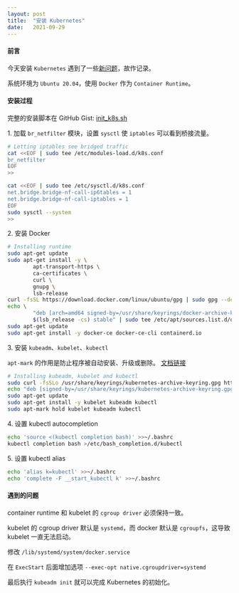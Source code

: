 ```yaml
---
layout: post
title:  "安装 Kubernetes"
date:   2021-09-29
---
```


#### **前言**
今天安装 `Kubernetes` 遇到了一些[新问题](#遇到的问题)，故作记录。

系统环境为 `Ubuntu 20.04`，使用 `Docker` 作为 `Container Runtime`。

#### **安装过程**
完整的安装脚本在 GitHub Gist: [init_k8s.sh](https://gist.github.com/i3h/2abf0e4c7d571df7d2649e8b4e15234f)

1\. 加载 `br_netfilter` 模块，设置 `sysctl` 使 `iptables` 可以看到桥接流量。

```sh
# Letting iptables see bridged traffic
cat <<EOF | sudo tee /etc/modules-load.d/k8s.conf
br_netfilter
EOF
>>

cat <<EOF | sudo tee /etc/sysctl.d/k8s.conf
net.bridge.bridge-nf-call-ip6tables = 1
net.bridge.bridge-nf-call-iptables = 1
EOF
sudo sysctl --system
>>
```

2\. 安装 Docker

```sh
# Installing runtime
sudo apt-get update
sudo apt-get install -y \
        apt-transport-https \
        ca-certificates \
        curl \
        gnupg \
        lsb-release
curl -fsSL https://download.docker.com/linux/ubuntu/gpg | sudo gpg --dearmor -o /usr/share/keyrings/docker-archive-keyring.gpg
echo \
        "deb [arch=amd64 signed-by=/usr/share/keyrings/docker-archive-keyring.gpg] https://download.docker.com/linux/ubuntu \
        $(lsb_release -cs) stable" | sudo tee /etc/apt/sources.list.d/docker.list > /dev/null
sudo apt-get update
sudo apt-get install -y docker-ce docker-ce-cli containerd.io
```

3\. 安装 `kubeadm`、`kubelet`、`kubectl`

`apt-mark` 的作用是防止程序被自动安装、升级或删除。
[文档链接](http://manpages.ubuntu.com/manpages/trusty/man8/apt-mark.8.html)

```sh
# Installing kubeadm, kubelet and kubectl
sudo curl -fsSLo /usr/share/keyrings/kubernetes-archive-keyring.gpg https://packages.cloud.google.com/apt/doc/apt-key.gpg
echo "deb [signed-by=/usr/share/keyrings/kubernetes-archive-keyring.gpg] https://apt.kubernetes.io/ kubernetes-xenial main" | sudo tee /etc/apt/sources.list.d/kubernetes.list
sudo apt-get update
sudo apt-get install -y kubelet kubeadm kubectl
sudo apt-mark hold kubelet kubeadm kubectl
```

4\. 设置 kubectl autocompletion
```sh
echo 'source <(kubectl completion bash)' >>~/.bashrc
kubectl completion bash >/etc/bash_completion.d/kubectl
```

5\. 设置 kubectl alias
```sh
echo 'alias k=kubectl' >>~/.bashrc
echo 'complete -F __start_kubectl k' >>~/.bashrc
```

#### **遇到的问题**
container runtime 和 kubelet 的 `cgroup driver` 必须保持一致。

kubelet 的 cgroup driver 默认是 `systemd`，而 docker 默认是 `cgroupfs`，这导致 kubelet 一直无法启动。

修改 `/lib/systemd/system/docker.service`

在 `ExecStart` 后面增加选项 `--exec-opt native.cgroupdriver=systemd`

最后执行 `kubeadm init` 就可以完成 Kubernetes 的初始化。
